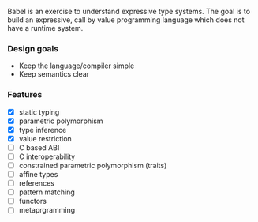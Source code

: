 Babel is an exercise to understand expressive type systems. The goal is to
build an expressive, call by value programming language which does not have a
runtime system.

### Design goals
 - Keep the language/compiler simple
 - Keep semantics clear

### Features
 - [x] static typing
 - [x] parametric polymorphism
 - [x] type inference
 - [x] value restriction
 - [ ] C based ABI
 - [ ] C interoperability
 - [ ] constrained parametric polymorphism (traits)
 - [ ] affine types
 - [ ] references
 - [ ] pattern matching
 - [ ] functors
 - [ ] metaprgramming